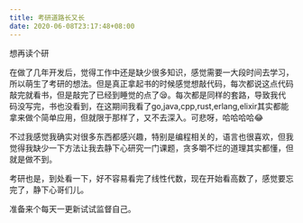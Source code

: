 ```yaml
---
title: 考研道路长又长
date: 2020-06-08T23:17:48+08:00
---
```


想再读个研
<!--more-->

在做了几年开发后，觉得工作中还是缺少很多知识，感觉需要一大段时间去学习，所以萌生了考研的想法。但是真正拿起书的时候感觉想敲代码，每次都说这点代码敲完就看书，但是敲完了已经到睡觉的点了😪。每次都是同样的套路，导致我代码没写完，书也没看到，在这期间我看了go,java,cpp,rust,erlang,elixir其实都能拿来做个简单应用，但就限于那样了，又不去深入。可悲呀，哈哈哈哈😂

不过我感觉我确实对很多东西都感兴趣，特别是编程相关的，语言也很喜欢，但我觉得我缺少一下方法让我去静下心研究一门课题，贪多嚼不烂的道理其实都懂，但就是做不到。

考研也是，到处看一下，好不容易看完了线性代数，现在开始看高数了，感觉要忘完了，静下心哥们儿。

准备来个每天一更新试试监督自己。